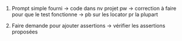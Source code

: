 

1. Prompt simple fourni 
-> code dans nv projet pw 
-> correction à faire pour que le test fonctionne 
-> pb sur les locator pr la plupart 

2. Faire demande pour ajouter assertions 
   -> vérifier les assertions proposées 